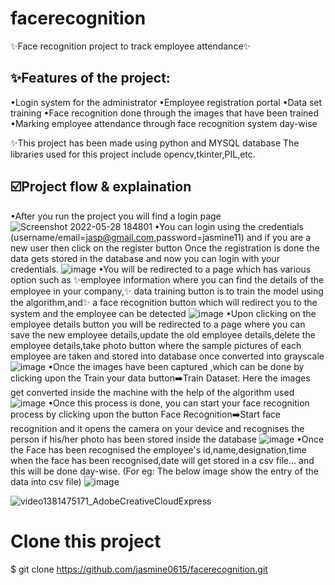 # facerecognition
✨Face recognition project to track employee attendance✨


✨Features of the project:
----------------------------------
•Login system for the administrator
•Employee registration portal
•Data set training 
•Face recognition done through the images that have been trained
•Marking employee attendance through face recognition system day-wise

✨This project has been made using python and MYSQL database
The libraries used for this project include opencv,tkinter,PIL,etc.

☑️Project flow & explaination
-----------------------------
•After you run the project you will find a login page 
![Screenshot 2022-05-28 184801](https://user-images.githubusercontent.com/101412448/170827304-aa1edf2d-4284-4fba-adfe-fce48dafe6af.png)
•You can login using the credentials (username/email=jasp@gmail.com,password=jasmine11) and if you are a new user then click on the register button
Once the registration is done the data gets stored in the database and now you can login with your credentials.
![image](https://user-images.githubusercontent.com/101412448/170827375-d93b5d90-df60-4ff4-af5b-156a910dbbb0.png)
•You will be redirected to a page which has various option such as ✨employee information where you can find the details of the employee in your company,✨ data training button is to train the model using the algorithm,and✨  a face recognition button which will redirect you to the system and the employee can be detected
![image](https://user-images.githubusercontent.com/101412448/170827416-7bedf915-4374-4f83-a728-8d0a90c1faee.png)
•Upon clicking on the employee details button you will be redirected to a page where you can save the new employee details,update the old employee details,delete the employee details,take photo button where the sample pictures of each employee are taken and stored into database once converted into grayscale
![image](https://user-images.githubusercontent.com/101412448/170827563-37fbfac6-70db-44dd-9c05-59a2049dab1d.png)
•Once the images have been captured ,which can be done by clicking upon the Train your data button➡️Train Dataset. Here the images get converted inside the machine with the help of the algorithm used
![image](https://user-images.githubusercontent.com/101412448/170827776-f1202124-4d37-42d1-a7a6-c5e78c28fc74.png)
•Once this process is done, you can start your face recognition process by clicking upon the button Face Recognition➡️Start face recognition and it opens the camera on your device and recognises the person if his/her photo has been stored inside the database 
![image](https://user-images.githubusercontent.com/101412448/170828076-7bfc7d48-79e7-4055-bfd0-5713227b0aef.png)
•Once the Face has been recognised the employee's id,name,designation,time when the face has been recognised,date will get stored in a csv file... and this will be done day-wise. (For eg: The below image show the entry of the data into csv file)
![image](https://user-images.githubusercontent.com/101412448/170828276-83b29aaa-4d15-41c0-b2be-49750cf7efb7.png)

![video1381475171_AdobeCreativeCloudExpress](https://user-images.githubusercontent.com/101412448/170828730-4b3aad58-2a69-4b51-82ee-416fe25e857a.gif)



# Clone this project




$ git clone https://github.com/jasmine0615/facerecognition.git
